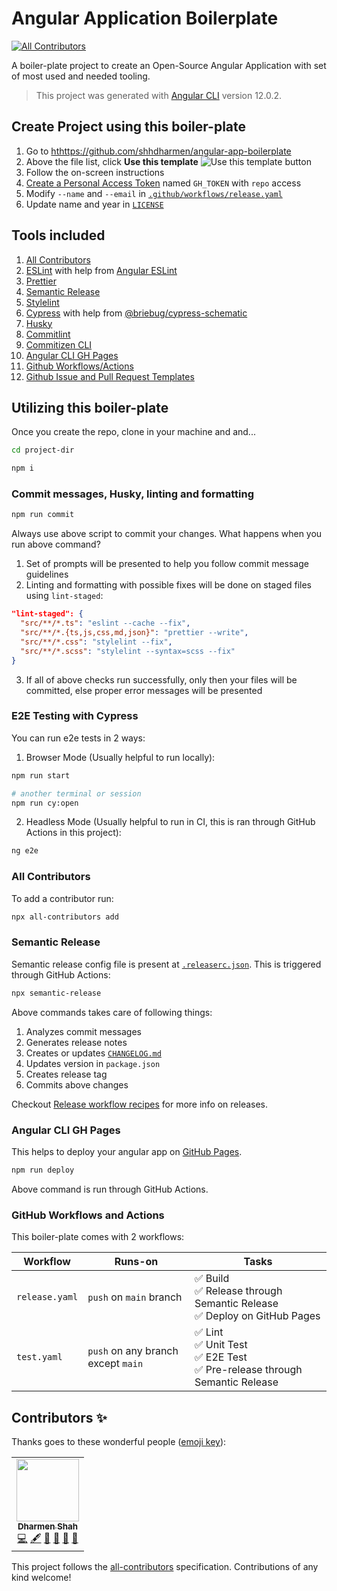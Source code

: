 # Angular Application Boilerplate

<!-- ALL-CONTRIBUTORS-BADGE:START - Do not remove or modify this section -->

[![All Contributors](https://img.shields.io/badge/all_contributors-1-orange.svg?style=flat-square)](#contributors-)

<!-- ALL-CONTRIBUTORS-BADGE:END -->

A boiler-plate project to create an Open-Source Angular Application with set of most used and needed tooling.

> This project was generated with [Angular CLI](https://github.com/angular/angular-cli) version 12.0.2.

## Create Project using this boiler-plate

1. Go to <hthttps://github.com/shhdharmen/angular-app-boilerplate>
2. Above the file list, click **Use this template**
  ![Use this template button](https://docs.github.com/assets/images/help/repository/use-this-template-button.png)
3. Follow the on-screen instructions
4. [Create a Personal Access Token](https://docs.github.com/en/github/authenticating-to-github/keeping-your-account-and-data-secure/creating-a-personal-access-token) named `GH_TOKEN` with `repo` access
5. Modify `--name` and `--email` in [`.github/workflows/release.yaml`](./.github/workflows/release.yaml)
6. Update name and year in [`LICENSE`](./LICENSE)

## Tools included

1. [All Contributors](https://allcontributors.org/docs/en/cli/installation)
2. [ESLint](https://eslint.org/) with help from [Angular ESLint](https://github.com/angular-eslint/angular-eslint)
3. [Prettier](https://prettier.io/)
4. [Semantic Release](https://semantic-release.gitbook.io/)
5. [Stylelint](https://stylelint.io/)
6. [Cypress](cypress.io) with help from [@briebug/cypress-schematic](https://github.com/briebug/cypress-schematic)
7. [Husky](https://typicode.github.io/husky)
8. [Commitlint](http://commitlint.js.org/)
9. [Commitizen CLI](http://commitizen.github.io/cz-cli/)
10. [Angular CLI GH Pages](https://github.com/angular-schule/angular-cli-ghpages/#readme)
11. [Github Workflows/Actions](https://github.com/features/actions)
12. [Github Issue and Pull Request Templates](./.github)

## Utilizing this boiler-plate

Once you create the repo, clone in your machine and and...

```bash
cd project-dir
```
```bash
npm i
```

### Commit messages, Husky, linting and formatting

```bash
npm run commit
```

Always use above script to commit your changes. What happens when you run above command?

1. Set of prompts will be presented to help you follow commit message guidelines
2. Linting and formatting with possible fixes will be done on staged files using `lint-staged`:
  ```json
  "lint-staged": {
    "src/**/*.ts": "eslint --cache --fix",
    "src/**/*.{ts,js,css,md,json}": "prettier --write",
    "src/**/*.css": "stylelint --fix",
    "src/**/*.scss": "stylelint --syntax=scss --fix"
  }
  ```
3. If all of above checks run successfully, only then your files will be committed, else proper error messages will be presented

### E2E Testing with Cypress

You can run e2e tests in 2 ways:

1. Browser Mode (Usually helpful to run locally):
  ```bash
  npm run start
  
  # another terminal or session
  npm run cy:open
  ```
2. Headless Mode (Usually helpful to run in CI, this is ran through GitHub Actions in this project):
  ```bash
  ng e2e
  ```

### All Contributors

To add a contributor run:

```bash
npx all-contributors add
```

### Semantic Release

Semantic release config file is present at [`.releaserc.json`](./.releaserc.json). This is triggered through GitHub Actions:

```bash
npx semantic-release
```

Above commands takes care of following things:

1. Analyzes commit messages
2. Generates release notes
3. Creates or updates [`CHANGELOG.md`](./CHANGELOG.md)
4. Updates version in `package.json`
5. Creates release tag
6. Commits above changes

Checkout [Release workflow recipes](https://semantic-release.gitbook.io/semantic-release/recipes/recipes#release-workflow) for more info on releases.

### Angular CLI GH Pages

This helps to deploy your angular app on [GitHub Pages](https://pages.github.com/).

```bash
npm run deploy
```

Above command is run through GitHub Actions.

### GitHub Workflows and Actions

This boiler-plate comes with 2 workflows:

| Workflow | Runs-on | Tasks |
| - | - | - |
| `release.yaml` | `push` on `main` branch | ✅ Build<br>✅ Release through Semantic Release<br>✅ Deploy on GitHub Pages |
| `test.yaml` | `push` on any branch except `main` | ✅ Lint<br>✅ Unit Test<br>✅ E2E Test<br>✅ Pre-release through Semantic Release |

## Contributors ✨

Thanks goes to these wonderful people ([emoji key](https://allcontributors.org/docs/en/emoji-key)):

<!-- ALL-CONTRIBUTORS-LIST:START - Do not remove or modify this section -->
<!-- prettier-ignore-start -->
<!-- markdownlint-disable -->
<table>
  <tr>
    <td align="center"><a href="https://github.com/shhdharmen"><img src="https://avatars.githubusercontent.com/u/6831283?v=4?s=100" width="100px;" alt=""/><br /><sub><b>Dharmen Shah</b></sub></a><br /><a href="https://github.com/shhdharmen/material-components-theme-generator/commits?author=shhdharmen" title="Code">💻</a> <a href="#content-shhdharmen" title="Content">🖋</a> <a href="#design-shhdharmen" title="Design">🎨</a> <a href="https://github.com/shhdharmen/material-components-theme-generator/commits?author=shhdharmen" title="Documentation">📖</a> <a href="#ideas-shhdharmen" title="Ideas, Planning, & Feedback">🤔</a> <a href="#maintenance-shhdharmen" title="Maintenance">🚧</a></td>
  </tr>
</table>

<!-- markdownlint-restore -->
<!-- prettier-ignore-end -->

<!-- ALL-CONTRIBUTORS-LIST:END -->

This project follows the [all-contributors](https://github.com/all-contributors/all-contributors) specification. Contributions of any kind welcome!
